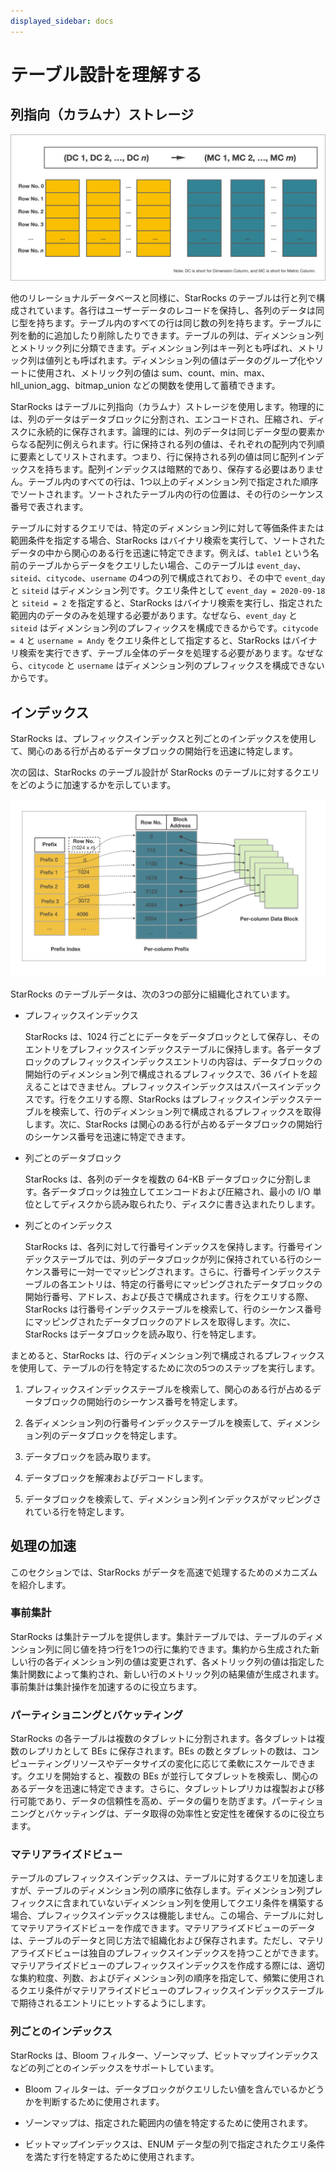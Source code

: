 ```yaml
---
displayed_sidebar: docs
---
```


# テーブル設計を理解する

## 列指向（カラムナ）ストレージ

![Columnar Storage](../_assets/3.1-1.png)

他のリレーショナルデータベースと同様に、StarRocks のテーブルは行と列で構成されています。各行はユーザーデータのレコードを保持し、各列のデータは同じ型を持ちます。テーブル内のすべての行は同じ数の列を持ちます。テーブルに列を動的に追加したり削除したりできます。テーブルの列は、ディメンション列とメトリック列に分類できます。ディメンション列はキー列とも呼ばれ、メトリック列は値列とも呼ばれます。ディメンション列の値はデータのグループ化やソートに使用され、メトリック列の値は sum、count、min、max、hll_union_agg、bitmap_union などの関数を使用して蓄積できます。

StarRocks はテーブルに列指向（カラムナ）ストレージを使用します。物理的には、列のデータはデータブロックに分割され、エンコードされ、圧縮され、ディスクに永続的に保存されます。論理的には、列のデータは同じデータ型の要素からなる配列に例えられます。行に保持される列の値は、それぞれの配列内で列順に要素としてリストされます。つまり、行に保持される列の値は同じ配列インデックスを持ちます。配列インデックスは暗黙的であり、保存する必要はありません。テーブル内のすべての行は、1つ以上のディメンション列で指定された順序でソートされます。ソートされたテーブル内の行の位置は、その行のシーケンス番号で表されます。

テーブルに対するクエリでは、特定のディメンション列に対して等価条件または範囲条件を指定する場合、StarRocks はバイナリ検索を実行して、ソートされたデータの中から関心のある行を迅速に特定できます。例えば、`table1` という名前のテーブルからデータをクエリしたい場合、このテーブルは `event_day`、`siteid`、`citycode`、`username` の4つの列で構成されており、その中で `event_day` と `siteid` はディメンション列です。クエリ条件として `event_day = 2020-09-18` と `siteid = 2` を指定すると、StarRocks はバイナリ検索を実行し、指定された範囲内のデータのみを処理する必要があります。なぜなら、`event_day` と `siteid` はディメンション列のプレフィックスを構成できるからです。`citycode = 4` と `username = Andy` をクエリ条件として指定すると、StarRocks はバイナリ検索を実行できず、テーブル全体のデータを処理する必要があります。なぜなら、`citycode` と `username` はディメンション列のプレフィックスを構成できないからです。

## インデックス

StarRocks は、プレフィックスインデックスと列ごとのインデックスを使用して、関心のある行が占めるデータブロックの開始行を迅速に特定します。

次の図は、StarRocks のテーブル設計が StarRocks のテーブルに対するクエリをどのように加速するかを示しています。

![Indexing Overview](../_assets/3.1-2.png)

StarRocks のテーブルデータは、次の3つの部分に組織化されています。

- プレフィックスインデックス
  
  StarRocks は、1024 行ごとにデータをデータブロックとして保存し、そのエントリをプレフィックスインデックステーブルに保持します。各データブロックのプレフィックスインデックスエントリの内容は、データブロックの開始行のディメンション列で構成されるプレフィックスで、36 バイトを超えることはできません。プレフィックスインデックスはスパースインデックスです。行をクエリする際、StarRocks はプレフィックスインデックステーブルを検索して、行のディメンション列で構成されるプレフィックスを取得します。次に、StarRocks は関心のある行が占めるデータブロックの開始行のシーケンス番号を迅速に特定できます。

- 列ごとのデータブロック
  
  StarRocks は、各列のデータを複数の 64-KB データブロックに分割します。各データブロックは独立してエンコードおよび圧縮され、最小の I/O 単位としてディスクから読み取られたり、ディスクに書き込まれたりします。

- 列ごとのインデックス
  
  StarRocks は、各列に対して行番号インデックスを保持します。行番号インデックステーブルでは、列のデータブロックが列に保持されている行のシーケンス番号に一対一でマッピングされます。さらに、行番号インデックステーブルの各エントリは、特定の行番号にマッピングされたデータブロックの開始行番号、アドレス、および長さで構成されます。行をクエリする際、StarRocks は行番号インデックステーブルを検索して、行のシーケンス番号にマッピングされたデータブロックのアドレスを取得します。次に、StarRocks はデータブロックを読み取り、行を特定します。

まとめると、StarRocks は、行のディメンション列で構成されるプレフィックスを使用して、テーブルの行を特定するために次の5つのステップを実行します。

1. プレフィックスインデックステーブルを検索して、関心のある行が占めるデータブロックの開始行のシーケンス番号を特定します。

2. 各ディメンション列の行番号インデックステーブルを検索して、ディメンション列のデータブロックを特定します。

3. データブロックを読み取ります。

4. データブロックを解凍およびデコードします。

5. データブロックを検索して、ディメンション列インデックスがマッピングされている行を特定します。

## 処理の加速

このセクションでは、StarRocks がデータを高速で処理するためのメカニズムを紹介します。

### 事前集計

StarRocks は集計テーブルを提供します。集計テーブルでは、テーブルのディメンション列に同じ値を持つ行を1つの行に集約できます。集約から生成された新しい行の各ディメンション列の値は変更されず、各メトリック列の値は指定した集計関数によって集約され、新しい行のメトリック列の結果値が生成されます。事前集計は集計操作を加速するのに役立ちます。

### パーティショニングとバケッティング

StarRocks の各テーブルは複数のタブレットに分割されます。各タブレットは複数のレプリカとして BEs に保存されます。BEs の数とタブレットの数は、コンピューティングリソースやデータサイズの変化に応じて柔軟にスケールできます。クエリを開始すると、複数の BEs が並行してタブレットを検索し、関心のあるデータを迅速に特定できます。さらに、タブレットレプリカは複製および移行可能であり、データの信頼性を高め、データの偏りを防ぎます。パーティショニングとバケッティングは、データ取得の効率性と安定性を確保するのに役立ちます。

### マテリアライズドビュー

テーブルのプレフィックスインデックスは、テーブルに対するクエリを加速しますが、テーブルのディメンション列の順序に依存します。ディメンション列プレフィックスに含まれていないディメンション列を使用してクエリ条件を構築する場合、プレフィックスインデックスは機能しません。この場合、テーブルに対してマテリアライズドビューを作成できます。マテリアライズドビューのデータは、テーブルのデータと同じ方法で組織化および保存されます。ただし、マテリアライズドビューは独自のプレフィックスインデックスを持つことができます。マテリアライズドビューのプレフィックスインデックスを作成する際には、適切な集約粒度、列数、およびディメンション列の順序を指定して、頻繁に使用されるクエリ条件がマテリアライズドビューのプレフィックスインデックステーブルで期待されるエントリにヒットするようにします。

### 列ごとのインデックス

StarRocks は、Bloom フィルター、ゾーンマップ、ビットマップインデックスなどの列ごとのインデックスをサポートしています。

- Bloom フィルターは、データブロックがクエリしたい値を含んでいるかどうかを判断するために使用されます。

- ゾーンマップは、指定された範囲内の値を特定するために使用されます。

- ビットマップインデックスは、ENUM データ型の列で指定されたクエリ条件を満たす行を特定するために使用されます。